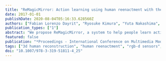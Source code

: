 ```yaml
---
title: "ReMagicMirror: Action learning using human reenactment with the mirror metaphor"
date: 2017-01-01
publishDate: 2020-08-04T05:16:33.628560Z
authors: ["Fabian Lorenzo Dayrit", "Ryosuke Kimura", "Yuta Nakashima", "Ambrosio Blanco", "Hiroshi Kawasaki", "Katsushi Ikeuchi", "Tomokazu Sato", "Naokazu Yokoya"]
publication_types: ["1"]
abstract: "We propose ReMagicMirror, a system to help people learn actions (e.g., martial arts, dances). We first capture the motions of a teacher performing the action to learn, using two RGB-D cameras. Next, we fit a parametric human body model to the depth data and texture it using the color data, reconstructing the teacher's motion and appearance. The learner is then shown the ReMagicMirror system, which acts as a mirror. We overlay the teacher's reconstructed body on top of this mirror in an augmented reality fashion. The learner is able to intuitively manipulate the reconstruction's viewpoint by simply rotating her body, allowing for easy comparisons between the learner and the teacher. We perform a user study to evaluate our system's ease of use, effectiveness, quality, and appeal."
featured: false
publication: "*Proceedings - International Conference on Multimedia Modeling (MMM)*"
tags: ["3d human reconstruction", "human reenactment", "rgb-d sensors", "sensing"]
doi: "10.1007/978-3-319-51811-4_25"
---
```


